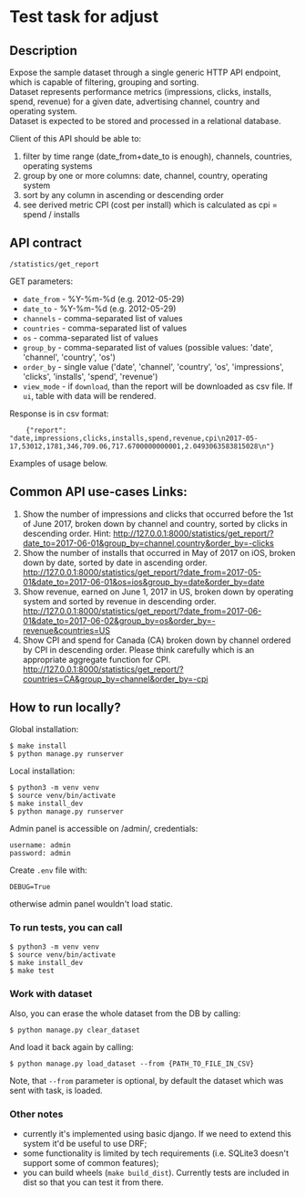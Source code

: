 # Test task for adjust
## Description
Expose the sample dataset through a single generic HTTP API endpoint, which is capable of filtering, grouping and sorting.<br/>
Dataset represents performance metrics (impressions, clicks, installs, spend, revenue) for a given date, advertising channel, country and operating system.<br/>
Dataset is expected to be stored and processed in a relational database. 

Client of this API should be able to:
1) filter by time range (date_from+date_to is enough), channels, countries, operating systems
2) group by one or more columns: date, channel, country, operating system
3) sort by any column in ascending or descending order
4) see derived metric CPI (cost per install) which is calculated as cpi = spend / installs

## API contract
``/statistics/get_report``

GET parameters:

- ``date_from`` - %Y-%m-%d (e.g. 2012-05-29)
- ``date_to`` - %Y-%m-%d (e.g. 2012-05-29)
- ``channels`` - comma-separated list of values
- ``countries`` - comma-separated list of values
- ``os`` - comma-separated list of values
- ``group_by`` - comma-separated list of values (possible values: 'date', 'channel', 'country', 'os')
- ``order_by`` - single value ('date', 'channel', 'country', 'os', 'impressions', 'clicks', 'installs', 'spend', 'revenue') 
- ``view_mode`` - if ``download``, than the report will be downloaded as csv file. If ``ui``, table with data will be rendered.

Response is in csv format:

```
    {"report": "date,impressions,clicks,installs,spend,revenue,cpi\n2017-05-17,53012,1781,346,709.06,717.6700000000001,2.0493063583815028\n"}
```
    
Examples of usage below.
    
## Common API use-cases Links:
1) Show the number of impressions and clicks that occurred before the 1st of June 2017, broken down by channel and country, sorted by clicks in descending order. Hint:
http://127.0.0.1:8000/statistics/get_report/?date_to=2017-06-01&group_by=channel,country&order_by=-clicks
2) Show the number of installs that occurred in May of 2017 on iOS, broken down by date, sorted by date in ascending order.
http://127.0.0.1:8000/statistics/get_report/?date_from=2017-05-01&date_to=2017-06-01&os=ios&group_by=date&order_by=date
3) Show revenue, earned on June 1, 2017 in US, broken down by operating system and sorted by revenue in descending order.
http://127.0.0.1:8000/statistics/get_report/?date_from=2017-06-01&date_to=2017-06-02&group_by=os&order_by=-revenue&countries=US
4) Show CPI and spend for Canada (CA) broken down by channel ordered by CPI in descending order. Please think carefully which is an appropriate aggregate function for CPI.
http://127.0.0.1:8000/statistics/get_report/?countries=CA&group_by=channel&order_by=-cpi

## How to run locally?

Global installation:

```shell script
$ make install
$ python manage.py runserver
```

Local installation:

```shell script
$ python3 -m venv venv
$ source venv/bin/activate 
$ make install_dev
$ python manage.py runserver
```

Admin panel is accessible on /admin/, credentials:

```
username: admin
password: admin
```

Create ``.env`` file with:

```
DEBUG=True
```

otherwise admin panel wouldn't load static. 

### To run tests, you can call

```shell script
$ python3 -m venv venv
$ source venv/bin/activate 
$ make install_dev
$ make test
```

### Work with dataset

Also, you can erase the whole dataset from the DB by calling:

```shell script
$ python manage.py clear_dataset
```

And load it back again by calling:

```shell script
$ python manage.py load_dataset --from {PATH_TO_FILE_IN_CSV}
```

Note, that ``--from`` parameter is optional, by default the dataset which 
was sent with task, is loaded.


### Other notes

- currently it's implemented using basic django. If we need to extend this system it'd
  be useful to use DRF;
- some functionality is limited by tech requirements (i.e. SQLite3 doesn't support 
  some of common features);
- you can build wheels (``make build_dist``). Currently tests are included in dist
  so that you can test it from there.